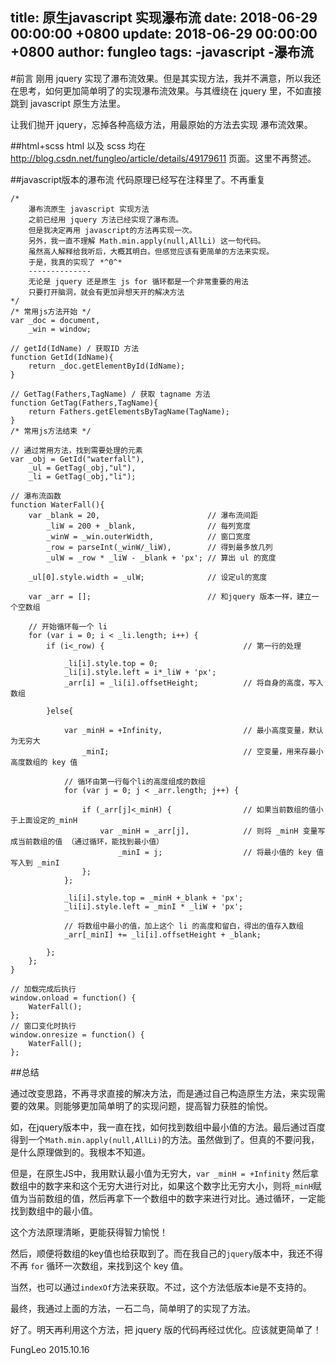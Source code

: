 title: 原生javascript 实现瀑布流
date: 2018-06-29 00:00:00 +0800
update: 2018-06-29 00:00:00 +0800
author: fungleo
tags:
    -javascript
    -瀑布流
---

#前言
刚用 jquery 实现了瀑布流效果。但是其实现方法，我并不满意，所以我还在思考，如何更加简单明了的实现瀑布流效果。与其缠绕在 jquery 里，不如直接跳到 javascript 原生方法里。

让我们抛开 jquery，忘掉各种高级方法，用最原始的方法去实现 瀑布流效果。

##html+scss
html 以及 scss 均在 http://blog.csdn.net/fungleo/article/details/49179611 页面。这里不再赘述。

##javascript版本的瀑布流
代码原理已经写在注释里了。不再重复
```
/*
	瀑布流原生 javascript 实现方法
	之前已经用 jquery 方法已经实现了瀑布流。
	但是我决定再用 javascript的方法再实现一次。
	另外，我一直不理解 Math.min.apply(null,AllLi) 这一句代码。
	虽然高人解释给我听后，大概其明白。但感觉应该有更简单的方法来实现。
	于是，我真的实现了 *^0^*
	--------------
	无论是 jquery 还是原生 js for 循环都是一个非常重要的用法
	只要打开脑洞，就会有更加异想天开的解决方法
*/
/* 常用js方法开始 */
var _doc = document,
	_win = window;

// getId(IdName) / 获取ID 方法
function GetId(IdName){
	return _doc.getElementById(IdName);
}

// GetTag(Fathers,TagName) / 获取 tagname 方法
function GetTag(Fathers,TagName){
	return Fathers.getElementsByTagName(TagName);
}
/* 常用js方法结束 */

// 通过常用方法，找到需要处理的元素
var _obj = GetId("waterfall"),
	_ul = GetTag(_obj,"ul"),
	_li = GetTag(_obj,"li");

// 瀑布流函数
function WaterFall(){
	var _blank = 20,						// 瀑布流间距
		_liW = 200 + _blank,				// 每列宽度
		_winW = _win.outerWidth,			// 窗口宽度
		_row = parseInt(_winW/_liW),		// 得到最多放几列
		_ulW = _row * _liW - _blank + 'px';	// 算出 ul 的宽度

	_ul[0].style.width = _ulW;				// 设定ul的宽度

	var _arr = []; 							// 和jquery 版本一样，建立一个空数组

	// 开始循环每一个 li
	for (var i = 0; i < _li.length; i++) {
		if (i<_row) {								// 第一行的处理

			_li[i].style.top = 0;
			_li[i].style.left = i*_liW + 'px';
			_arr[i] = _li[i].offsetHeight;			// 将自身的高度，写入数组

		}else{

			var _minH = +Infinity,					// 最小高度变量，默认为无穷大
				_minI;								// 空变量，用来存最小高度数组的 key 值

			// 循环由第一行每个li的高度组成的数组
			for (var j = 0; j < _arr.length; j++) {

				if (_arr[j]<_minH) {				// 如果当前数组的值小于上面设定的_minH
					var _minH = _arr[j],			// 则将 _minH 变量写成当前数组的值 （通过循环，能找到最小值）
						_minI = j;					// 将最小值的 key 值写入到 _minI
				};
			};

			_li[i].style.top = _minH +_blank + 'px';
			_li[i].style.left = _minI * _liW + 'px';

			// 将数组中最小的值，加上这个 li 的高度和留白，得出的值存入数组
			_arr[_minI] += _li[i].offsetHeight + _blank;

		};
	};
}

// 加载完成后执行
window.onload = function() {
	WaterFall();
};
// 窗口变化时执行
window.onresize = function() {
	WaterFall();
};

```

##总结

通过改变思路，不再寻求直接的解决方法，而是通过自己构造原生方法，来实现需要的效果。则能够更加简单明了的实现问题，提高智力获胜的愉悦。

如，在jquery版本中，我一直在找，如何找到数组中最小值的方法。最后通过百度得到一个`Math.min.apply(null,AllLi)`的方法。虽然做到了。但真的不要问我，是什么原理做到的。我根本不知道。

但是，在原生JS中，我用默认最小值为无穷大，`var _minH = +Infinity` 然后拿数组中的数字来和这个无穷大进行对比，如果这个数字比无穷大小，则将`_minH`赋值为当前数组的值，然后再拿下一个数组中的数字来进行对比。通过循环，一定能找到数组中的最小值。

这个方法原理清晰，更能获得智力愉悦！

然后，顺便将数组的key值也给获取到了。而在我自己的` jquery `版本中，我还不得不再 `for` 循环一次数组，来找到这个 key 值。

当然，也可以通过`indexOf`方法来获取。不过，这个方法低版本ie是不支持的。

最终，我通过上面的方法，一石二鸟，简单明了的实现了方法。

好了。明天再利用这个方法，把 jquery 版的代码再经过优化。应该就更简单了！

FungLeo
2015.10.16